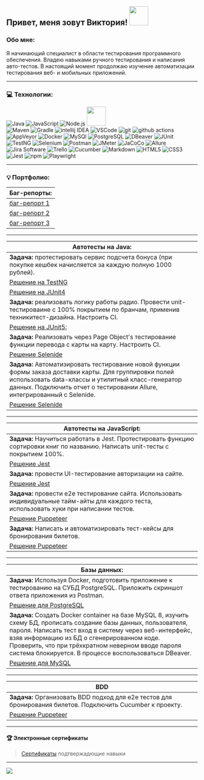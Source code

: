 ## Привет, меня зовут Виктория! <img src="https://media.giphy.com/media/mGcNjsfWAjY5AEZNw6/giphy.gif" width="50">



### Обо мне:

Я начинающий специалист в области тестирования программного обеспечения. Владею навыками ручного тестирования и написания авто-тестов. В настоящий момент продолжаю изучение автоматизации тестирования веб- и мобильных приложений.

---

### 💻 Технологии:
 <img alt="Java" src="https://img.shields.io/badge/Java-white?style=for-the-badge&logo=&logoColor=000000"/> <img alt="JavaScript" src="https://img.shields.io/badge/JavaScript-%23323330.svg?style=for-the-badge&logo=javascript&logoColor=23F7DF1E"/> <img alt="Node.js" src="https://img.shields.io/badge/Node.js-%23323330.svg?style=for-the-badge&logo=nodedotjs&logoColor=339933"/> <img src="https://media.giphy.com/media/VgCDAzcKvsR6OM0uWg/giphy.gif" width="50">  
 <img alt="Maven" src="https://img.shields.io/badge/-Maven-C71A36?style=for-the-badge&logo=apachemaven&logoColor=white"/>
 <img alt="Gradle" src="https://img.shields.io/badge/-Gradle-02303A?style=for-the-badge&logo=gradle&logoColor=white"/>
 <img alt="intellij IDEA" src="https://img.shields.io/badge/-intellij IDEA-%23323330.svg?style=for-the-badge&logo=intellijidea&logoColor=white"/>
 <img alt="VSCode" src="https://img.shields.io/badge/-Visual Studio Code-007ACC?style=for-the-badge&logo=visualstudiocode&logoColor=white"/>
 <img alt="git" src="https://img.shields.io/badge/-Git-F05032?style=for-the-badge&logo=git&logoColor=white" /> 
 <img alt="github actions" src="https://img.shields.io/badge/-Github_Actions-2088FF?style=for-the-badge&logo=github-actions&logoColor=white" />
 <img alt="AppVeyor" src="https://img.shields.io/badge/-AppVeyor-00B3E0?style=for-the-badge&logo=appveyor&logoColor=white"/>
 <img alt="Docker" src="https://img.shields.io/badge/-Docker-46a2f1?style=for-the-badge&logo=docker&logoColor=white" />
 <img alt="MySQl" src="https://img.shields.io/badge/-MySQl-4479A1?style=for-the-badge&logo=mysql&logoColor=white"/>
 <img alt="PostgreSQL" src="https://img.shields.io/badge/-PostgreSQL-4169E1?style=for-the-badge&logo=mysql&logoColor=white"/>
 <img alt="DBeaver" src="https://img.shields.io/badge/-DBeaver-382923?style=for-the-badge&logo=dbeaver&logoColor=white"/>
 <img alt="JUnit" src="https://img.shields.io/badge/-JUnit-25A162?style=for-the-badge&logo=junit5&logoColor=white"/>
 <img alt="TestNG" src="https://img.shields.io/badge/-TestNG-36B6E5?style=for-the-badge&logo=&logoColor=white"/>
 <img alt="Selenium" src="https://img.shields.io/badge/-Selenium-43B02A?style=for-the-badge&logo=selenium&logoColor=white"/>
 <img alt="Postman" src="https://img.shields.io/badge/-Postman-FF6C37?style=for-the-badge&logo=postman&logoColor=white"/>
 <img alt="JMeter" src="https://img.shields.io/badge/-JMeter-D22128?style=for-the-badge&logo=apachejmeter&logoColor=white"/>
 <img alt="JaCoCo" src="https://img.shields.io/badge/-JaCoCo-FFEFD5?style=for-the-badge&logo=&logoColor=white"/>
 <img alt="Allure" src="https://img.shields.io/badge/-Allure-008000?style=for-the-badge&logo=&logoColor=white"/>
 <img alt="Jira Software" src="https://img.shields.io/badge/-Jira Software-0052CC?style=for-the-badge&logo=jirasoftware&logoColor=white"/>
 <img alt="Trello" src="https://img.shields.io/badge/-Trello-0052CC?style=for-the-badge&logo=trello&logoColor=white"/>
 <img alt="Cucumber" src="https://img.shields.io/badge/-Cucumber-23D96C?style=for-the-badge&logo=cucumber&logoColor=white"/>
 <img alt="Markdown" src="https://img.shields.io/badge/-Markdown-%23323330.svg?style=for-the-badge&logo=markdown&logoColor=white"/>
 <img alt="HTML5" src="https://img.shields.io/badge/-HTML5-E34F26?style=for-the-badge&logo=html5&logoColor=white"/>
 <img alt="CSS3" src="https://img.shields.io/badge/-CSS3-1572B6?style=for-the-badge&logo=#1572B6&logoColor=white"/>
 <img alt="Jest" src="https://img.shields.io/badge/-Jest-white?style=for-the-badge&logo=jest&logoColor=C21325"/>
 <img alt="npm" src="https://img.shields.io/badge/-npm-CB3837?style=for-the-badge&logo=npm&logoColor=white"/> 
 <img alt="Playwright" src="https://img.shields.io/badge/-Playwright-2EAD33?style=for-the-badge&logo=playwright&logoColor=white"/>

---
### 💡 Портфолио:

| Баг-репорты:|
|---|
| [баг-репорт 1](https://github.com/RytoryQA/Homework-autotest-1/issues/1)  |
| [баг-репорт 2](https://github.com/RytoryQA/Homework-autotest-6/issues/1)  |
| [баг-репорт 3](https://github.com/RytoryQA/JavaRecipes/issues/1)  |

-------

| Автотесты на Java: |
|---|
| **Задача:** протестировать сервис подсчета бонуса (при покупке кешбек начисляется за каждую полную 1000 рублей).  |
| [Решение на TestNG](https://github.com/RytoryQA/Homework-autotest-1/blob/testng/src/test/java/org/example/CashbackHackServiceTest.java)  |
| [Решение на JUnit4](https://github.com/RytoryQA/Homework-autotest-1/blob/junit4/src/test/java/org/example/CashbackHackServiceTest.java)  |
| **Задача:** реализовать логику работы радио. Провести unit-тестироваине с 100% покрытием по бранчам, применив техникитест-дизайна. Настроить CI.  |
| [Решение на JUnit5:](https://github.com/RytoryQA/Homework-10)  |
| **Задача:** Реализовать через Page Object's тестирование функции перевода с карты на карту. Настроить CI.  |
| [Решение Selenide](https://github.com/RytoryQA/Homework-autotest-6)  | 
| **Задача:** Автоматизировать тестирование новой функции формы заказа доставки карты. Для группировки полей использовать data-классы и утилитный класс-генератор данных. Подключить отчет о тестировании Allure, интегрированный с Selenide.  |
| [Решение Selenide](https://github.com/RytoryQA/Homework-autotest-9)  |

-------

| Автотесты на JavaScript:  |
|---|
| **Задача:** Научиться работать в Jest. Протестировать функцию сортировки книг по названию. Написать unit-тесты с покрытием 100%.|
| [Решение Jest](https://github.com/RytoryQA/Homework-autoJS-3.1) |
| **Задача:** провести UI-тестирование авторизации на сайте. |
| [Решение Jest](https://github.com/RytoryQA/Homework-autoJS-3.2)  |
|**Задача:** провести e2e тестирование сайта. Использовать индивидуальные тайм-айты для каждого теста, использовать хуки при написании тестов. |
| [Решение Puppeteer](https://github.com/RytoryQA/Homework-autoJS-4) |
| **Задача:** Написать и автоматизировать тест-кейсы для бронирования билетов. |
| [Решение Puppeteer](https://github.com/RytoryQA/Homework-autoJS-5)  |

-------

| Базы данных:  |
|---|
| **Задача:** Используя Docker, подготовить приложение к тестированию на СУБД PostgreSQL. Приложить скриншот ответа приложения из Postman. |
| [Решение для PostgreSQL](https://github.com/RytoryQA/Homework-autotest-7)  |
| **Задача:** Создать Docker container на базе MySQL 8, изучить схему БД, прописать создание базы данных, пользователя, пароля. Написать тест вход в систему через веб-интерфейс, взяв информацию из БД о сгенерированном коде. Проверить, что при трёхкратном неверном вводе пароля система блокируется. В процессе воспользоваться DBeaver. |
| [Решение для MySQL](https://github.com/RytoryQA/Homework-autotest-8)  |

-------

| BDD |
|---|
| **Задача:** Организовать BDD подход для e2e тестов для бронирования билетов. Подключить Cucumber к проекту.  |
| [Решение Puppeteer](https://github.com/RytoryQA/Homework-autoJS-5/tree/main/features)  |
  
-------
#### 🏆 Электронные сертификаты
> [Сертификаты](https://github.com/RytoryQA/RytoryQA/blob/main/Certificates.md) подтвержадющие навыки

___

![](https://github-profile-summary-cards.vercel.app/api/cards/repos-per-language?username=daniilshat&theme=solarized_dark)

 
